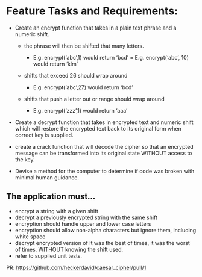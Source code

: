 # Feature Tasks and Requirements:

* Create an encrypt function that takes in a plain text phrase and a numeric shift.

    * the phrase will then be shifted that many letters.

        * E.g. encrypt(‘abc’,1) would return ‘bcd’ = E.g. encrypt(‘abc’, 10) would return ‘klm’

    * shifts that exceed 26 should wrap around

        * E.g. encrypt(‘abc’,27) would return ‘bcd’

    * shifts that push a letter out or range should wrap around

        * E.g. encrypt(‘zzz’,1) would return ‘aaa’

* Create a decrypt function that takes in encrypted text and numeric shift which will restore the encrypted text back to its original form when correct key is supplied.

* create a crack function that will decode the cipher so that an encrypted message can be transformed into its original state WITHOUT access to the key.

* Devise a method for the computer to determine if code was broken with minimal human guidance.

## The application must…

* encrypt a string with a given shift
* decrypt a previously encrypted string with the same shift
* encryption should handle upper and lower case letters
* encryption should allow non-alpha characters but ignore them, including white space
* decrypt encrypted version of It was the best of times, it was the worst of times. WITHOUT knowing the shift used.
* refer to supplied unit tests.

PR: https://github.com/heckerdavid/caesar_cipher/pull/1